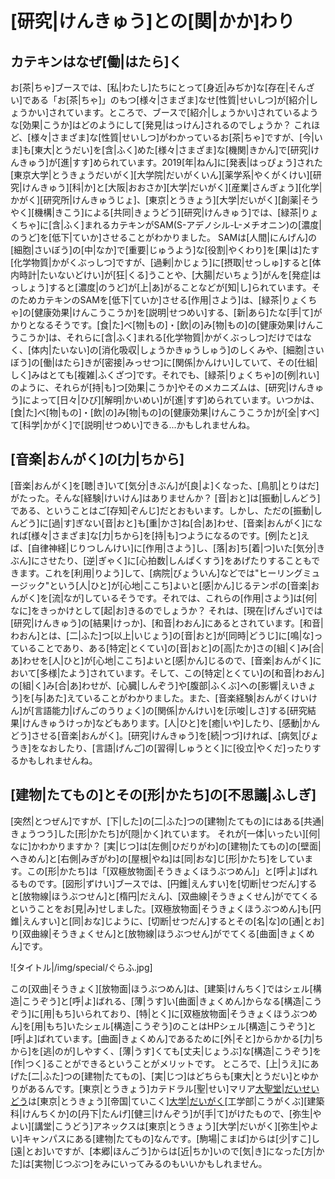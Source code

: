 # [研究|けんきゅう]との[関|かか]わり

## カテキンはなぜ[働|はたら]く
お[茶|ちゃ]ブースでは、[私|わたし]たちにとって[身近|みぢか]な[存在|そんざい]である「お[茶|ちゃ]」のもつ[様々|さまざま]なせ[性質|せいしつ]が[紹介|しょうかい]されています。ところで、ブースで[紹介|しょうかい]されているような[効果|こうか]はどのようにして[発見|はっけん]されるのでしょうか？
これほど、[様々|さまざま]な[性質|せいしつ]がわかっているお[茶|ちゃ]ですが、[今|いま]も[東大|とうだい]を[含|ふく]めた[様々|さまざま]な[機関|きかん]で[研究|けんきゅう]が[進|すす]められています。2019[年|ねん]に[発表|はっぴょう]された[東京大学|とうきょうだいがく][大学院|だいがくいん][薬学系|やくがくけい][研究|けんきゅう][科|か]と[大阪|おおさか][大学|だいがく][産業|さんぎょう][化学|かがく][研究所|けんきゅうじょ]、[東京|とうきょう][大学|だいがく][創薬|そうやく][機構|きこう]による[共同|きょうどう][研究|けんきゅう]では、[緑茶|りょくちゃ]に[含|ふく]まれるカテキンがSAM(S-アデノシル-L-メチオニン)の[濃度|のうど]を[低下|ていか]させることがわかりました。
SAMは[人間|にんげん]の[細胞|さいぼう]の[中|なか]で[重要|じゅうよう]な[役割|やくわり]を[果|は]たす[化学物質|かがくぶっしつ]ですが、[過剰|かじょう]に[摂取|せっしゅ]すると[体内時計|たいないどけい]が[狂|くる]うことや、[大腸|だいちょう]がんを[発症|はっしょう]すると[濃度|のうど]が[上|あ]がることなどが[知|し]られています。そのためカテキンのSAMを[低下|ていか]させる[作用|さよう]は、[緑茶|りょくちゃ]の[健康効果|けんこうこうか]を[説明|せつめい]する、[新|あら]たな[手|て]がかりとなるそうです。[食|た]べ[物|もの]・[飲|の]み[物|もの]の[健康効果|けんこうこうか]は、それらに[含|ふく]まれる[化学物質|かがくぶっしつ]だけではなく、[体内|たいない]の[消化吸収|しょうかきゅうしゅう]のしくみや、[細胞|さいぼう]の[働|はたら]きが[密接|みっせつ]に[関係|かんけい]していて、その[仕組|しく]みはとても[複雑|ふくざつ]です。それでも、[緑茶|りょくちゃ]の[例|れい]のように、それらが[持|も]つ[効果|こうか]やそのメカニズムは、[研究|けんきゅう]によって[日々|ひび][解明|かいめい]が[進|すす]められています。いつかは、[食|た]べ[物|もの]・[飲|の]み[物|もの]の[健康効果|けんこうこうか]が[全|すべ]て[科学|かがく]で[説明|せつめい]できる...かもしれませんね。

## [音楽|おんがく]の[力|ちから]
[音楽|おんがく]を[聴|き]いて[気分|きぶん]が[良|よ]くなった、[鳥肌|とりはだ]がたった。そんな[経験|けいけん]はありませんか？
[音|おと]は[振動|しんどう]である、ということはご[存知|ぞんじ]だとおもいます。しかし、ただの[振動|しんどう]に[過|す]ぎない[音|おと]も[重|かさ]ね[合|あ]わせ、[音楽|おんがく]になれば[様々|さまざま]な[力|ちから]を[持|も]つようになるのです。[例|たと]えば、[自律神経|じりつしんけい]に[作用|さよう]し、[落|お]ち[着|つ]いた[気分|きぶん]にさせたり、[逆|ぎゃく]に[心拍数|しんぱくすう]をあげたりすることもできます。これを[利用|りよう]して、[病院|びょういん]などでは"ヒーリングミュージック"という[人|ひと]が[心地|ここち]よいと[感|かん]じるテンポの[音楽|おんがく]を[流|なが]しているそうです。それでは、これらの[作用|さよう]は[何|なに]をきっかけとして[起|お]きるのでしょうか？
それは、[現在|げんざい]では[研究|けんきゅう]の[結果|けっか]、[和音|わおん]にあるとされています。[和音|わおん]とは、[二|ふた]つ[以上|いじょう]の[音|おと]が[同時|どうじ]に[鳴|な]っていることであり、ある[特定|とくてい]の[音|おと]の[高|たか]さの[組|く]み[合|あ]わせを[人|ひと]が[心地|ここち]よいと[感|かん]じるので、[音楽|おんがく]において[多様|たよう]されています。そして、この[特定|とくてい]の[和音|わおん]の[組|く]み[合|あ]わせが、[心臓|しんぞう]や[腹部|ふくぶ]への[影響|えいきょう]を[与|あた]えていることがわかりました。また、[音楽経験|おんがくけいけん]が[言語能力|げんごのうりょく]の[関係|かんけい]を[示唆|しさ]する[研究結果|けんきゅうけっか]などもあります。[人|ひと]を[癒|いや]したり、[感動|かんどう]させる[音楽|おんがく]。[研究|けんきゅう]を[続|つづ]ければ、[病気|びょうき]をなおしたり、[言語|げんご]の[習得|しゅうとく]に[役立|やくだ]ったりするかもしれませんね。


## [建物|たてもの]とその[形|かたち]の[不思議|ふしぎ]
[突然|とつぜん]ですが、[下|した]の[二|ふた]つの[建物|たてもの]にはある[共通|きょうつう]した[形|かたち]が[隠|かく]れています。
それが[一体|いったい][何|なに]かわかりますか？
[実|じつ]は[左側|ひだりがわ]の[建物|たてもの]の[壁面|へきめん]と[右側|みぎがわ]の[屋根|やね]は[同|おな]じ[形|かたち]をしています。この[形|かたち]は「[双極放物面|そうきょくほうぶつめん]」と[呼|よ]ばれるものです。[図形|ずけい]ブースでは、[円錐|えんすい]を[切断|せつだん]すると[放物線|ほうぶつせん]と[楕円|だえん]、[双曲線|そうきょくせん]がでてくるということをお[見|み]せしました。[双極放物面|そうきょくほうぶつめん]も[円錐|えんすい]と[同|おな]じように、[切断|せつだん]するとその[名|な]の[通|とお]り[双曲線|そうきょくせん]と[放物線|ほうぶつせん]がでてくる[曲面|きょくめん]です。

![タイトル|/img/special/ぐらふ.jpg]

この[双曲|そうきょく][放物面|ほうぶつめん]は、[建築|けんちく]ではシェル[構造|こうぞう]と[呼|よ]ばれる、[薄|うす]い[曲面|きょくめん]からなる[構造|こうぞう]に[用|もち]いられており、[特|とく]に[双極放物面|そうきょくほうぶつめん]を[用|もち]いたシェル[構造|こうぞう]のことはHPシェル[構造|こうぞう]と[呼|よ]ばれています。[曲面|きょくめん]であるために[外|そと]からかかる[力|ちから]を[逃|のが]しやすく、[薄|うす]くても[丈夫|じょうぶ]な[構造|こうぞう]を[作|つく]ることができるということがメリットです。
ところで、[上|うえ]にあげた[二|ふた]つの[建物|たてもの]、[実|じつ]はどちらも[東大|とうだい]とゆかりがあるんです。[東京|とうきょう]カテドラル[聖|せい]マリア[大聖堂|だいせいどう]([弓張岳展望台|ゆみはりだけてんぼうだい])は[東京|とうきょう][帝国|ていこく][大学|だいがく]([現在|げんざい]の[東京大学|とうきょうだいがく])[工学部|こうがくぶ][建築科|けんちくか]の[丹下|たんげ][健三|けんぞう]が[手|て]がけたもので、[弥生|やよい][講堂|こうどう]アネックスは[東京|とうきょう][大学|だいがく][弥生|やよい]キャンパスにある[建物|たてもの]なんです。[駒場|こまば]からは[少|すこ]し[遠|とお]いですが、[本郷|ほんごう]からは[近|ちか]いので[気|き]になった[方|かた]は[実物|じつぶつ]をみにいってみるのもいいかもしれません。










